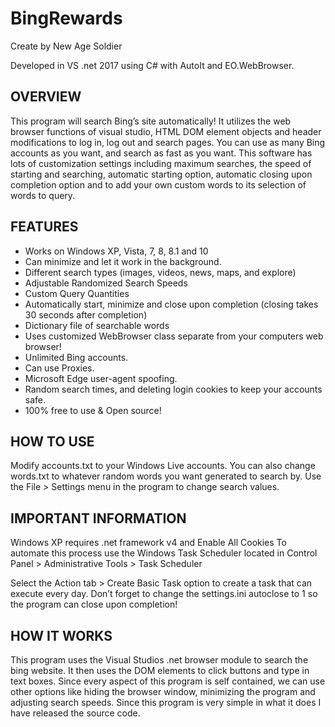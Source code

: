 BingRewards
===========

Create by New Age Soldier

Developed in VS .net 2017 using C# with AutoIt and EO.WebBrowser.

## OVERVIEW

This program will search Bing’s site automatically! It utilizes the web browser functions of visual studio, HTML DOM element objects and header modifications to log in, log out and search pages. You can use as many Bing accounts as you want, and search as fast as you want. This software has lots of customization settings including maximum searches, the speed of starting and searching, automatic starting option, automatic closing upon completion option and to add your own custom words to its selection of words to query.

## FEATURES

* Works on Windows XP, Vista, 7, 8, 8.1 and 10
* Can minimize and let it work in the background.
* Different search types (images, videos, news, maps, and explore)
* Adjustable Randomized Search Speeds
* Custom Query Quantities
* Automatically start, minimize and close upon completion (closing takes 30 seconds after completion)
* Dictionary file of searchable words
* Uses customized WebBrowser class separate from your computers web browser!
* Unlimited Bing accounts.
* Can use Proxies.
* Microsoft Edge user-agent spoofing.
* Random search times, and deleting login cookies to keep your accounts safe.
* 100% free to use & Open source!

## HOW TO USE

Modify accounts.txt to your Windows Live accounts.
You can also change words.txt to whatever random words you want generated to search by.
Use the File > Settings menu in the program to change search values.

## IMPORTANT INFORMATION

Windows XP requires .net framework v4 and Enable All Cookies
To automate this process use the Windows Task Scheduler located in
Control Panel > Administrative Tools > Task Scheduler

Select the Action tab > Create Basic Task option to create a task that can execute every day.
Don’t forget to change the settings.ini autoclose to 1 so the program can close upon completion!

## HOW IT WORKS

This program uses the Visual Studios .net browser module to search the bing website. It then uses the DOM elements to click buttons and type in text boxes. Since every aspect of this program is self contained, we can use other options like hiding the browser window, minimizing the program and adjusting search speeds. Since this program is very simple in what it does I have released the source code.
